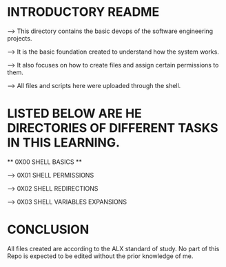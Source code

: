 # INTRODUCTORY README
--> This directory contains the basic devops of the software engineering projects.

--> It is the basic foundation created to understand how the system works.

--> It also focuses on how to create files and assign certain permissions to them.

--> All files and scripts here were uploaded through the shell.

# LISTED BELOW ARE HE DIRECTORIES OF DIFFERENT TASKS IN THIS LEARNING.

** 0X00 SHELL BASICS **

--> 0X01 SHELL PERMISSIONS

--> 0X02 SHELL REDIRECTIONS

--> 0X03 SHELL VARIABLES EXPANSIONS

# CONCLUSION
All files created are according to the ALX standard of study. No part of this Repo is expected to be edited without the prior knowledge of me.
